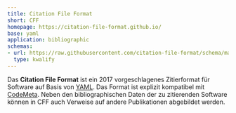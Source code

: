 ```yaml
---
title: Citation File Format
short: CFF
homepage: https://citation-file-format.github.io/
base: yaml
application: bibliographic
schemas:
- url: https://raw.githubusercontent.com/citation-file-format/schema/master/CFF-Core/schema.yaml
  type: kwalify
---
```


Das **Citation File Format** ist ein 2017 vorgeschlagenes Zitierformat für
Software auf Basis von [YAML](yaml). Das Format ist explizit kompatibel mit
[CodeMeta](codemeta). Neben den bibliographischen Daten der zu zitierenden
Software können in CFF auch Verweise auf andere Publikationen abgebildet
werden.
